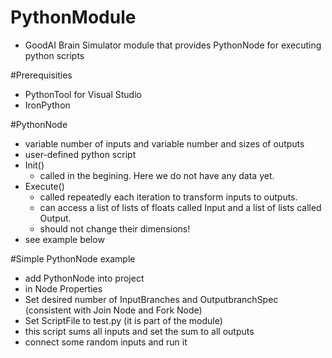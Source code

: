# PythonModule
 - GoodAI Brain Simulator module that provides PythonNode for executing python scripts

#Prerequisities
 - PythonTool for Visual Studio
 - IronPython

#PythonNode
 - variable number of inputs and variable number and sizes of outputs
 - user-defined python script
  - Init()
    - called in the begining. Here we do not have any data yet.
  - Execute()
    - called repeatedly each iteration to transform inputs to outputs.
    - can access a list of lists of floats called Input and a list of lists called Output.
    - should not change their dimensions!
  - see example below


#Simple PythonNode example
 - add PythonNode into project
 - in Node Properties
  - Set desired number of InputBranches and OutputbranchSpec (consistent with Join Node and Fork Node)
  - Set ScriptFile to test.py (it is part of the module)
   - this script sums all inputs and set the sum to all outputs
 - connect some random inputs and run it
